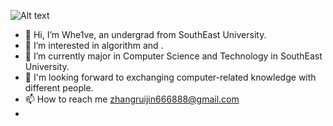 ![Alt text]()
- 👋 Hi, I’m Whe1ve, an undergrad from SouthEast University.
- 👀 I’m interested in algorithm and .
- 🌱 I’m currently major in Computer Science and Technology in SouthEast University.
- 💞️ I'm looking forward to exchanging computer-related knowledge with different people.
- 📫 How to reach me  zhangruijin666888@gmail.com
- 

<!---
Whe1veWUPK/Whe1veWUPK is a ✨ special ✨ repository because its `README.md` (this file) appears on your GitHub profile.
You can click the Preview link to take a look at your changes.
--->
